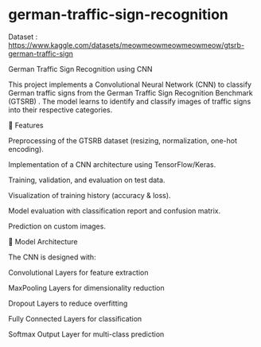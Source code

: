 # german-traffic-sign-recognition

Dataset : https://www.kaggle.com/datasets/meowmeowmeowmeowmeow/gtsrb-german-traffic-sign

German Traffic Sign Recognition using CNN

This project implements a Convolutional Neural Network (CNN) to classify German traffic signs from the German Traffic Sign Recognition Benchmark (GTSRB)
. The model learns to identify and classify images of traffic signs into their respective categories.

📌 Features

Preprocessing of the GTSRB dataset (resizing, normalization, one-hot encoding).

Implementation of a CNN architecture using TensorFlow/Keras.

Training, validation, and evaluation on test data.

Visualization of training history (accuracy & loss).

Model evaluation with classification report and confusion matrix.

Prediction on custom images.

🧠 Model Architecture

The CNN is designed with:

Convolutional Layers for feature extraction

MaxPooling Layers for dimensionality reduction

Dropout Layers to reduce overfitting

Fully Connected Layers for classification

Softmax Output Layer for multi-class prediction
